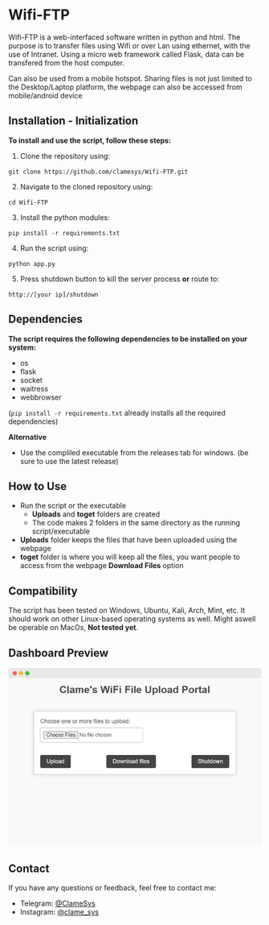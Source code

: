 # Wifi-FTP

Wifi-FTP is a web-interfaced software written in python and html. The purpose is to transfer files using Wifi or over Lan using ethernet, with the use of Intranet. Using a micro web framework called Flask, data can be transfered from the host computer.

Can also be used from a mobile hotspot. Sharing files is not just limited to the Desktop/Laptop platform, the webpage can also be accessed from mobile/android device

## Installation - Initialization

**To install and use the script, follow these steps:**

1.  Clone the repository using:
```
git clone https://github.com/clamesys/Wifi-FTP.git
```
2.  Navigate to the cloned repository using:
```
cd Wifi-FTP
```
3.  Install the python modules:
```
pip install -r requirements.txt
```
4.  Run the script using:
```
python app.py
```
5.  Press shutdown button to kill the server process **or** route to:
```
http://[your ip]/shutdown
```

## Dependencies

**The script requires the following dependencies to be installed on your system:**

- os
- flask
- socket
- waitress
- webbrowser

(`pip install -r requirements.txt` already installs all the required dependencies)

**Alternative**

- Use the compliled executable from the releases tab for windows. (be sure to use the latest release)

## How to Use

- Run the script or the executable
    - **Uploads** and **toget** folders are created
    - The code makes 2 folders in the same directory as the running script/executable
- **Uploads** folder keeps the files that have been uploaded using the webpage
- **toget** folder is where you will keep all the files, you want people to access from the webpage **Download Files** option

## Compatibility

The script has been tested on Windows, Ubuntu, Kali, Arch, Mint, etc. It should work on other Linux-based operating systems as well.
Might aswell be operable on MacOs, **Not tested yet**.

## Dashboard Preview
![Dashboard Preview](images/dashboard.png)
## Contact

If you have any questions or feedback, feel free to contact me:

- Telegram: [@ClameSys](https://t.me/ClameSys)
- Instagram: [@clame_sys](https://www.instagram.com/clame_sys/)

